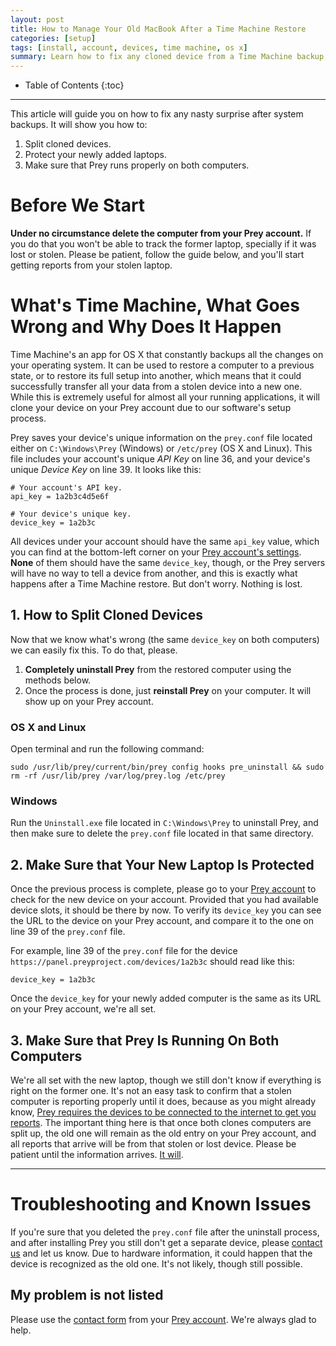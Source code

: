 ```yaml
---
layout: post
title: How to Manage Your Old MacBook After a Time Machine Restore
categories: [setup]
tags: [install, account, devices, time machine, os x]
summary: Learn how to fix any cloned device from a Time Machine backup, or from any other tool.
---
```

* Table of Contents
{:toc}
* * *

This article will guide you on how to fix any nasty surprise after system backups. It will show you how to:

1. Split cloned devices.
2. Protect your newly added laptops.
3. Make sure that Prey runs properly on both computers.

# Before We Start

**Under no circumstance delete the computer from your Prey account.** If you do that you won't be able to track the former laptop, specially if it was lost or stolen. Please be patient, follow the guide below, and you'll start getting reports from your stolen laptop.

# What's Time Machine, What Goes Wrong and Why Does It Happen

Time Machine's an app for OS X that constantly backups all the changes on your operating system. It can be used to restore a computer to a previous state, or to restore its full setup into another, which means that it could successfully transfer all your data from a stolen device into a new one. While this is extremely useful for almost all your running applications, it will clone your device on your Prey account due to our software's setup process.

Prey saves your device's unique information on the `prey.conf` file located either on `C:\Windows\Prey` (Windows) or `/etc/prey` (OS X and Linux). This file includes your account's unique *API Key* on line 36, and your device's unique *Device Key* on line 39. It looks like this:

    # Your account's API key.
    api_key = 1a2b3c4d5e6f

    # Your device's unique key.
    device_key = 1a2b3c

All devices under your account should have the same `api_key` value, which you can find at the bottom-left corner on your [Prey account's settings][subscribe]. **None** of them should have the same `device_key`, though, or the Prey servers will have no way to tell a device from another, and this is exactly what happens after a Time Machine restore. But don't worry. Nothing is lost.

## 1. How to Split Cloned Devices

Now that we know what's wrong (the same `device_key` on both computers) we can easily fix this. To do that, please.

1. **Completely uninstall Prey** from the restored computer using the methods below.
2. Once the process is done, just **reinstall Prey** on your computer. It will show up on your Prey account.

### OS X and Linux

Open terminal and run the following command:

    sudo /usr/lib/prey/current/bin/prey config hooks pre_uninstall && sudo rm -rf /usr/lib/prey /var/log/prey.log /etc/prey

### Windows

Run the `Uninstall.exe` file located in `C:\Windows\Prey` to uninstall Prey, and then make sure to delete the `prey.conf` file located in that same directory.

## 2. Make Sure that Your New Laptop Is Protected

Once the previous process is complete, please go to your [Prey account][prey-account] to check for the new device on your account. Provided that you had available device slots, it should be there by now. To verify its `device_key` you can see the URL to the device on your Prey account, and compare it to the one on line 39 of the `prey.conf` file.

For example, line 39 of the `prey.conf` file for the device `https://panel.preyproject.com/devices/1a2b3c` should read like this:

    device_key = 1a2b3c

Once the `device_key` for your newly added computer is the same as its URL on your Prey account, we're all set.

## 3. Make Sure that Prey Is Running On Both Computers

We're all set with the new laptop, though we still don't know if everything is right on the former one. It's not an easy task to confirm that a stolen computer is reporting properly until it does, because as you might already know, [Prey requires the devices to be connected to the internet to get you reports](2015-03-24-how-to-track-a-stolen-device.md). The important thing here is that once both clones computers are split up, the old one will remain as the old entry on your Prey account, and all reports that arrive will be from that stolen or lost device. Please be patient until the information arrives. [It will][recoveries].

******************************

# Troubleshooting and Known Issues

If you're sure that you deleted the `prey.conf` file after the uninstall process, and after installing Prey you still don't get a separate device, please [contact us][contact-form] and let us know. Due to hardware information, it could happen that the device is recognized as the old one. It's not likely, though still possible.

## My problem is not listed

Please use the [contact form][contact-form] from your [Prey account][prey-account]. We're always glad to help.

[support-home]: # "Prey Support"
[prey-account]: https://panel.preyproject.com/ "Prey account"
[download]: https://preyproject.com/download "Download Prey"
[recoveries]: https://preyproject.com/blog/cat/recoveries "Prey recovery stories"
[recommended-settings]: # "Prey recommended settings"
[sign-up]: https://panel.preyproject.com/signup "Signup to Prey"
[appstore]: https://itunes.apple.com/app/id456755037 "Prey for iPhone, iPad, and iPod"
[google-play]: https://play.google.com/store/apps/details?id=com.prey "Prey for Android"
[contact-form]: # "Prey contact"
[plans]: https://preyproject.com/plans "Prey Pro"
[subscribe]: https://panel.preyproject.com/settings/account "Subscribe to Prey"
[business]: https://preyproject.com/business/ "Prey for Business"
[education]: https://preyproject.com/education/ "Prey for Education"
[prey-node-releases]: https://github.com/prey/prey-node-client/releases
[admin-cmd]: https://www.youtube.com/watch?v=EohzkYPV6nI
[device-management]: https://panel.preyproject.com/settings/devices
